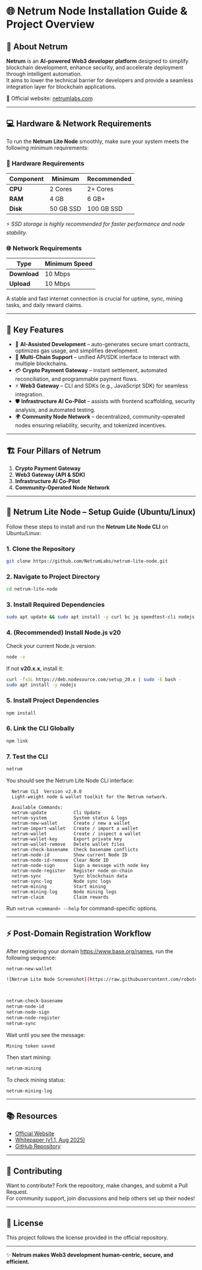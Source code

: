 # 🌐 Netrum Node Installation Guide & Project Overview

## 📌 About Netrum

**Netrum** is an **AI-powered Web3 developer platform** designed to simplify blockchain development, enhance security, and accelerate deployment through intelligent automation.  
It aims to lower the technical barrier for developers and provide a seamless integration layer for blockchain applications.

🔗 Official website: [netrumlabs.com](https://www.netrumlabs.com/)

---

## 💻 Hardware & Network Requirements

To run the **Netrum Lite Node** smoothly, make sure your system meets the following minimum requirements:

### 🔧 Hardware Requirements
| Component   | Minimum | Recommended |
|-------------|----------|--------------|
| **CPU**     | 2 Cores  | 2+ Cores     |
| **RAM**     | 4 GB     | 6 GB+        |
| **Disk**    | 50 GB SSD| 100 GB SSD   |

⚡ *SSD storage is highly recommended for faster performance and node stability.*

### 🌐 Network Requirements
| Type       | Minimum Speed |
|------------|----------------|
| **Download** | 10 Mbps       |
| **Upload**   | 10 Mbps       |

A stable and fast internet connection is crucial for uptime, sync, mining tasks, and daily reward claims.

---

## 🚀 Key Features
- 🤖 **AI-Assisted Development** – auto-generates secure smart contracts, optimizes gas usage, and simplifies development.
- 🔗 **Multi-Chain Support** – unified API/SDK interface to interact with multiple blockchains.
- 💳 **Crypto Payment Gateway** – instant settlement, automated reconciliation, and programmable payment flows.
- ⚡ **Web3 Gateway** – CLI and SDKs (e.g., JavaScript SDK) for seamless integration.
- 🛡️ **Infrastructure AI Co-Pilot** – assists with frontend scaffolding, security analysis, and automated testing.
- 🌍 **Community Node Network** – decentralized, community-operated nodes ensuring reliability, security, and tokenized incentives.

---

## 🏗️ Four Pillars of Netrum
1. **Crypto Payment Gateway**  
2. **Web3 Gateway (API & SDK)**  
3. **Infrastructure AI Co-Pilot**  
4. **Community-Operated Node Network**  

---

## 🔧 Netrum Lite Node – Setup Guide (Ubuntu/Linux)

Follow these steps to install and run the **Netrum Lite Node CLI** on Ubuntu/Linux:

### 1. Clone the Repository
```bash
git clone https://github.com/NetrumLabs/netrum-lite-node.git
```

### 2. Navigate to Project Directory
```bash
cd netrum-lite-node
```

### 3. Install Required Dependencies
```bash
sudo apt update && sudo apt install -y curl bc jq speedtest-cli nodejs npm
```

### 4. (Recommended) Install Node.js v20
Check your current Node.js version:
```bash
node -v
```
If not **v20.x.x**, install it:
```bash
curl -fsSL https://deb.nodesource.com/setup_20.x | sudo -E bash -
sudo apt install -y nodejs
```

### 5. Install Project Dependencies
```bash
npm install
```

### 6. Link the CLI Globally
```bash
npm link
```

### 7. Test the CLI
```bash
netrum
```
You should see the Netrum Lite Node CLI interface:
```
  Netrum CLI  Version v2.0.0
  Light-weight node & wallet toolkit for the Netrum network.

  Available Commands:
  netrum-update          Cli Update
  netrum-system          System status & logs
  netrum-new-wallet      Create / new a wallet
  netrum-import-wallet   Create / import a wallet
  netrum-wallet          Create / inspect a wallet
  netrum-wallet-key      Export private key
  netrum-wallet-remove   Delete wallet files
  netrum-check-basename  Check basename conflicts
  netrum-node-id         Show current Node ID
  netrum-node-id-remove  Clear Node ID
  netrum-node-sign       Sign a message with node key
  netrum-node-register   Register node on-chain
  netrum-sync            Sync blockchain data
  netrum-sync-log        Node sync logs
  netrum-mining          Start mining
  netrum-mining-log      Node mining logs
  netrum-claim           Claim rewards
```
Run `netrum <command> --help` for command-specific options.

---

## ⚡ Post-Domain Registration Workflow
After registering your domain https://www.base.org/names, run the following sequence:

```bash
netrum-new-wallet

![Netrum Lite Node Screenshot](https://raw.githubusercontent.com/robotek8/netrum-node-guide/main/images/1.png)



netrum-check-basename
netrum-node-id
netrum-node-sign
netrum-node-register
netrum-sync
```

Wait until you see the message:
```
Mining token saved
```

Then start mining:
```bash
netrum-mining
```

To check mining status:
```bash
netrum-mining-log
```

---

## 📚 Resources
- [Official Website](https://www.netrumlabs.com/)
- [Whitepaper (v1.1, Aug 2025)](https://www.netrumlabs.com/Netrum-Official-Whitepaper.pdf)
- [GitHub Repository](https://github.com/NetrumLabs/netrum-lite-node)

---

## 🤝 Contributing
Want to contribute? Fork the repository, make changes, and submit a Pull Request.  
For community support, join discussions and help others set up their nodes!

---

## 📜 License
This project follows the license provided in the official repository.

---

✨ **Netrum makes Web3 development human-centric, secure, and efficient.**
